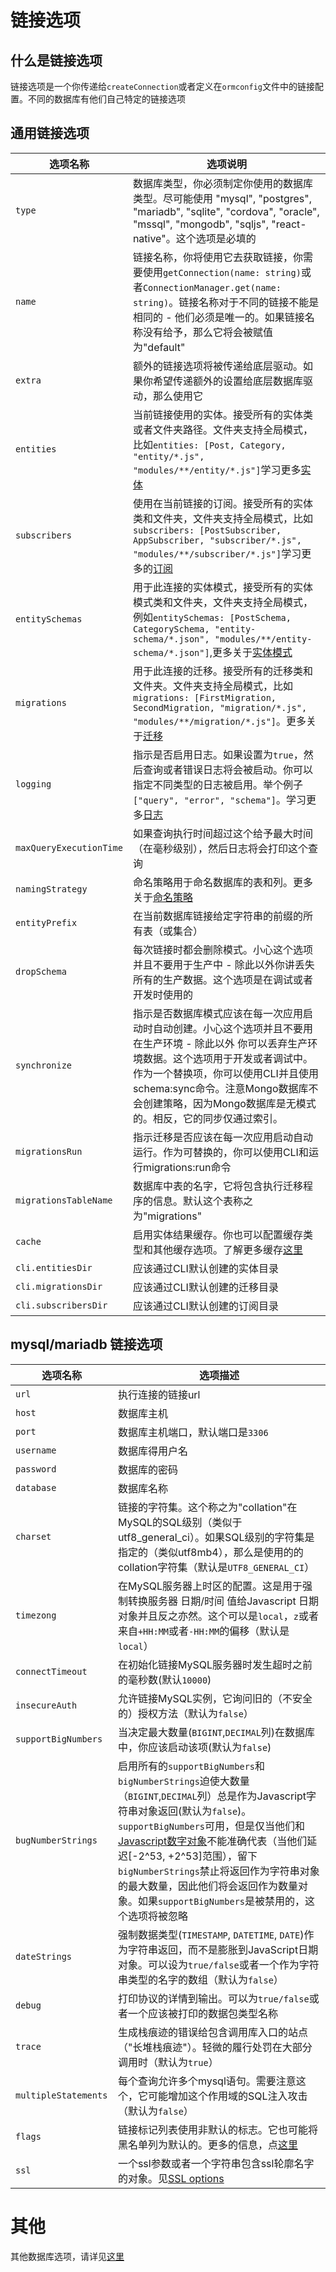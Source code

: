 # 链接选项

## 什么是链接选项

链接选项是一个你传递给`createConnection`或者定义在`ormconfig`文件中的链接配置。不同的数据库有他们自己特定的链接选项

## 通用链接选项

|选项名称|选项说明|
|---|----|
|`type`|数据库类型，你必须制定你使用的数据库类型。尽可能使用 "mysql", "postgres", "mariadb", "sqlite", "cordova", "oracle", "mssql", "mongodb", "sqljs", "react-native"。这个选项是必填的|
|`name`|链接名称，你将使用它去获取链接，你需要使用`getConnection(name: string)`或者`ConnectionManager.get(name: string)`。链接名称对于不同的链接不能是相同的 - 他们必须是唯一的。如果链接名称没有给予，那么它将会被赋值为"default"|
|`extra`|额外的链接选项将被传递给底层驱动。如果你希望传递额外的设置给底层数据库驱动，那么使用它|
|`entities`|当前链接使用的实体。接受所有的实体类或者文件夹路径。文件夹支持全局模式，比如`entities: [Post, Category, "entity/*.js", "modules/**/entity/*.js"]`学习更多[实体](http://typeorm.io/#/entities/)|
|`subscribers`|使用在当前链接的订阅。接受所有的实体类和文件夹，文件夹支持全局模式，比如`subscribers: [PostSubscriber, AppSubscriber, "subscriber/*.js", "modules/**/subscriber/*.js"]`学习更多的[订阅](http://typeorm.io/#/listeners-and-subscribers/)|
|`entitySchemas`|用于此连接的实体模式，接受所有的实体模式类和文件夹，文件夹支持全局模式，例如`entitySchemas: [PostSchema, CategorySchema, "entity-schema/*.json", "modules/**/entity-schema/*.json"]`,更多关于[实体模式](http://typeorm.io/#/schema-in-files/)|
|`migrations`|用于此连接的迁移。接受所有的迁移类和文件夹。文件夹支持全局模式，比如`migrations: [FirstMigration, SecondMigration, "migration/*.js", "modules/**/migration/*.js"]`。更多关于[迁移](http://typeorm.io/#/migrations/)|
|`logging`|指示是否启用日志。如果设置为`true`，然后查询或者错误日志将会被启动。你可以指定不同类型的日志被启用。举个例子`["query", "error", "schema"]`。学习更多[日志](http://typeorm.io/#/logging/)|
|`maxQueryExecutionTime`|如果查询执行时间超过这个给予最大时间（在毫秒级别），然后日志将会打印这个查询|
|`namingStrategy`|命名策略用于命名数据库的表和列。更多关于[命名策略](http://typeorm.io/#/naming-strategy/)|
|`entityPrefix`|在当前数据库链接给定字符串的前缀的所有表（或集合）|
|`dropSchema`|每次链接时都会删除模式。小心这个选项并且不要用于生产中 - 除此以外你讲丢失所有的生产数据。这个选项是在调试或者开发时使用的|
|`synchronize`|指示是否数据库模式应该在每一次应用启动时自动创建。小心这个选项并且不要用在生产环境 - 除此以外 你可以丢弃生产环境数据。这个选项用于开发或者调试中。作为一个替换项，你可以使用CLI并且使用schema:sync命令。注意Mongo数据库不会创建策略，因为Mongo数据库是无模式的。相反，它的同步仅通过索引。|
|`migrationsRun`|指示迁移是否应该在每一次应用启动自动运行。作为可替换的，你可以使用CLI和运行migrations:run命令|
|`migrationsTableName`|数据库中表的名字，它将包含执行迁移程序的信息。默认这个表称之为"migrations"|
|`cache`|启用实体结果缓存。你也可以配置缓存类型和其他缓存选项。了解更多缓存[这里](http://typeorm.io/#/caching/)|
|`cli.entitiesDir`|应该通过CLI默认创建的实体目录|
|`cli.migrationsDir`|应该通过CLI默认创建的迁移目录|
|`cli.subscribersDir`|应该通过CLI默认创建的订阅目录|

## mysql/mariadb 链接选项
|选项名称|选项描述|
|----|----------|
|`url`|执行连接的链接url|
|`host`|数据库主机|
|`port`|数据库主机端口，默认端口是`3306`|
|`username`|数据库得用户名|
|`password`|数据库的密码|
|`database`|数据库名称|
|`charset`|链接的字符集。这个称之为"collation"在MySQL的SQL级别（类似于utf8_general_ci）。如果SQL级别的字符集是指定的（类似utf8mb4），那么是使用的的collation字符集（默认是`UTF8_GENERAL_CI`）|
|`timezong`|在MySQL服务器上时区的配置。这是用于强制转换服务器 日期/时间 值给Javascript 日期对象并且反之亦然。这个可以是`local`，`z`或者来自`+HH:MM`或者`-HH:MM`的偏移（默认是`local`）|
|`connectTimeout`|在初始化链接MySQL服务器时发生超时之前的毫秒数(默认`10000`)|
|`insecureAuth`|允许链接MySQL实例，它询问旧的（不安全的）授权方法（默认为`false`）|
|`supportBigNumbers`|当决定最大数量(`BIGINT`,`DECIMAL`列)在数据库中，你应该启动该项(默认为`false`)|
|`bugNumberStrings`|启用所有的`supportBigNumbers`和`bigNumberStrings`迫使大数量（`BIGINT`,`DECIMAL`列）总是作为Javascript字符串对象返回(默认为`false`)。`supportBigNumbers`可用，但是仅当他们和[Javascript数字对象](http://ecma262-5.com/ELS5_HTML.htm#Section_8.5)不能准确代表（当他们延迟[-2^53, +2^53]范围），留下`bigNumberStrings`禁止将返回作为字符串对象的最大数量，因此他们将会返回作为数量对象。如果`supportBigNumbers`是被禁用的，这个选项将被忽略|
|`dateStrings`|强制数据类型(`TIMESTAMP`, `DATETIME`, `DATE`)作为字符串返回，而不是膨胀到JavaScript日期对象。可以设为`true/false`或者一个作为字符串类型的名字的数组（默认为`false`）|
|`debug`|打印协议的详情到输出。可以为`true/false`或者一个应该被打印的数据包类型名称|
|`trace`|生成栈痕迹的错误给包含调用库入口的站点（"长堆栈痕迹"）。轻微的履行处罚在大部分调用时（默认为`true`）|
|`multipleStatements `|每个查询允许多个mysql语句。需要注意这个，它可能增加这个作用域的SQL注入攻击（默认为`false`）|
|`flags`|链接标记列表使用非默认的标志。它也可能将黑名单列为默认的。更多的信息，点[这里](https://github.com/mysqljs/mysql#connection-flags)|
|`ssl`|一个ssl参数或者一个字符串包含ssl轮廓名字的对象。见[SSL options](https://github.com/mysqljs/mysql#ssl-options)|

# 其他
其他数据库选项，请详见[这里](http://typeorm.io/#/connection-options/postgres-connection-options)